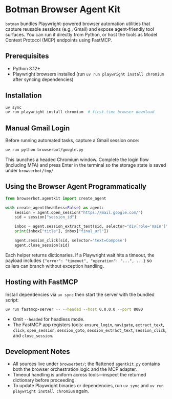 # Botman Browser Agent Kit

`botman` bundles Playwright-powered browser automation utilities that capture reusable sessions (e.g., Gmail) and expose agent-friendly tool surfaces. You can run it directly from Python, or host the tools as Model Context Protocol (MCP) endpoints using FastMCP.

## Prerequisites

- Python 3.12+
- Playwright browsers installed (run `uv run playwright install chromium` after syncing dependencies)

## Installation

```bash
uv sync
uv run playwright install chromium  # first-time browser download
```

## Manual Gmail Login

Before running automated tasks, capture a Gmail session once:

```bash
uv run python browserbot/google.py
```

This launches a headed Chromium window. Complete the login flow (including MFA) and press Enter in the terminal so the storage state is saved under `browserbot/tmp/`.

## Using the Browser Agent Programmatically

```python
from browserbot.agentkit import create_agent

with create_agent(headless=False) as agent:
    session = agent.open_session("https://mail.google.com/")
    sid = session["session_id"]

    inbox = agent.session_extract_text(sid, selector="div[role='main']")
    print(inbox["title"], inbox["final_url"])

    agent.session_click(sid, selector='text=Compose')
    agent.close_session(sid)
```

Each helper returns dictionaries. If a Playwright wait hits a timeout, the payload includes `{"error": "timeout", "operation": "...", ...}` so callers can branch without exception handling.

## Hosting with FastMCP

Install dependencies via `uv sync` then start the server with the bundled script:

```bash
uv run fastmcp-server -- --headed --host 0.0.0.0 --port 8080
```

- Omit `--headed` for headless mode.
- The FastMCP app registers tools: `ensure_login`, `navigate`, `extract_text`, `click`, `open_session`, `session_goto`, `session_extract_text`, `session_click`, and `close_session`.

## Development Notes

- All sources live under `browserbot/`; the flattened `agentkit.py` contains both the browser orchestration logic and the MCP adapter.
- Timeout handling is uniform across tools—inspect the returned dictionary before proceeding.
- To update Playwright binaries or dependencies, run `uv sync` and `uv run playwright install chromium` again.
